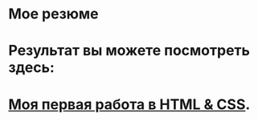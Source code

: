 # Мое резюме
# Результат вы можете посмотреть здесь:
# [Моя первая работа в HTML & CSS](https://tolstik-arseni.github.io/resume/).
